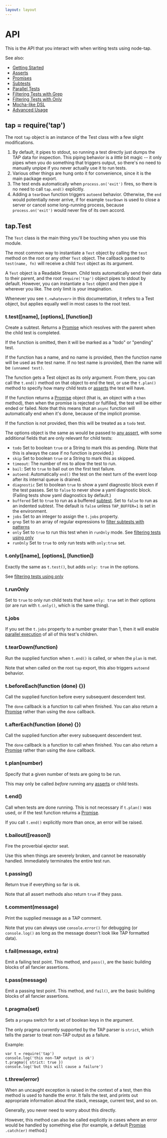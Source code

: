 ```yaml
---
layout: layout
---
```


# API

This is the API that you interact with when writing tests using
node-tap.

See also:

- [Getting Started](/basics/)
- [Asserts](/asserts/)
- [Promises](/promises/)
- [Subtests](/subtests/)
- [Parallel Tests](/parallel/)
- [Filtering Tests with Grep](/grep/)
- [Filtering Tests with Only](/only/)
- [Mocha-like DSL](/mochalike/)
- [Advanced Usage](/advanced/)

## tap = require('tap')

The root `tap` object is an instance of the Test class with a few
slight modifications.

1. By default, it pipes to stdout, so running a test directly just
   dumps the TAP data for inspection.  This piping behavior is a
   _little_ bit magic -- it only pipes when you do something that
   triggers output, so there's no need to manually unpipe if you never
   actually use it to run tests.
2. Various other things are hung onto it for convenience, since it is
   the main package export.
3. The test ends automatically when `process.on('exit')` fires, so
   there is no need to call `tap.end()` explicitly.
4. Adding a `tearDown` function triggers `autoend` behavior.
   Otherwise, the `end` would potentially never arrive, if for example
   `tearDown` is used to close a server or cancel some long-running
   process, because `process.on('exit')` would never fire of its own
   accord.

## tap.Test

The `Test` class is the main thing you'll be touching when you use
this module.

The most common way to instantiate a `Test` object by calling the
`test` method on the root or any other `Test` object.  The callback
passed to `test(name, fn)` will receive a child `Test` object as its
argument.

A `Test` object is a Readable Stream.  Child tests automatically send
their data to their parent, and the root `require('tap')` object pipes
to stdout by default.  However, you can instantiate a `Test` object
and then pipe it wherever you like.  The only limit is your imagination.

Whenever you see `t.<whatever>` in this documentation, it refers to a
Test object, but applies equally well in most cases to the root test.

### t.test([name], [options], [function])

Create a subtest.  Returns a [Promise](/promises/) which resolves with
the parent when the child test is completed.

If the function is omitted, then it will be marked as a "todo" or
"pending" test.

If the function has a name, and no name is provided, then the function
name will be used as the test name.  If no test name is provided, then
the name will be `(unnamed test)`.

The function gets a Test object as its only argument.  From there, you
can call the `t.end()` method on that object to end the test, or use
the `t.plan()` method to specify how many child tests or
[asserts](/asserts/) the test will have.

If the function returns a [Promise](/promises/) object (that is, an
object with a `then` method), then when the promise is rejected or
fulfilled, the test will be either ended or failed.  Note that this
means that an `async` function will automatically end when it's done,
because of the implicit promise.

If the function is not provided, then this will be treated as a `todo`
test.

The options object is the same as would be passed to [any
assert](/asserts/), with some additional fields that are only relevant
for child tests:

* `todo` Set to boolean `true` or a String to mark this as pending.
  (Note that this is always the case if no function is provided.)
* `skip` Set to boolean `true` or a String to mark this as skipped.
* `timeout`: The number of ms to allow the test to run.
* `bail`: Set to `true` to bail out on the first test failure.
* `autoend`: Automatically `end()` the test on the next turn of the
  event loop after its internal queue is drained.
* `diagnostic` Set to boolean `true` to show a yaml diagnostic block
  even if the test passes.  Set to `false` to never show a yaml
  diagnostic block.  (Failing tests show yaml diagnostics by default.)
* `buffered` Set to `true` to run as a buffered [subtest](/subtests/).
  Set to `false` to run as an indented subtest.  The default is
  `false` unless `TAP_BUFFER=1` is set in the environment.
* `jobs` Set to an integer to assign the `t.jobs` property.
* `grep` Set to an array of regular expressions to [filter subtests
  with patterns](/grep/)
* `only` Set to `true` to run this test when in `runOnly` mode.
  See [filtering tests using only](/only/)
* `runOnly` Set to `true` to only run tests with `only:true` set.

### t.only([name], [options], [function])

Exactly the same as `t.test()`, but adds `only: true` in the options.

See [filtering tests using only](/only/)

### t.runOnly

Set to `true` to only run child tests that have `only: true` set in
their options (or are run with `t.only()`, which is the same thing).

### t.jobs

If you set the `t.jobs` property to a number greater than 1, then it
will enable [parallel execution](/parallel/) of all of this test's
children.

### t.tearDown(function)

Run the supplied function when `t.end()` is called, or when the `plan`
is met.

Note that when called on the root `tap` export, this also triggers
`autoend` behavior.

### t.beforeEach(function (done) {})

Call the supplied function before every subsequent descendent test.

The `done` callback is a function to call when finished.  You can also
return a [Promise](/promises/) rather than using the `done` callback.

### t.afterEach(function (done) {})

Call the supplied function after every subsequent descendent test.

The `done` callback is a function to call when finished.  You can also
return a [Promise](/promises/) rather than using the `done` callback.

### t.plan(number)

Specify that a given number of tests are going to be run.

This may only be called *before* running any [asserts](/asserts/) or
child tests.

### t.end()

Call when tests are done running.  This is not necessary if `t.plan()`
was used, or if the test function returns a [Promise](/promises/).

If you call `t.end()` explicitly more than once, an error will be
raised.

### t.bailout([reason])

Fire the proverbial ejector seat.

Use this when things are severely broken, and cannot be reasonably
handled.  Immediately terminates the entire test run.

### t.passing()

Return true if everything so far is ok.

Note that all assert methods also return `true` if they pass.

### t.comment(message)

Print the supplied message as a TAP comment.

Note that you can always use `console.error()` for debugging (or
`console.log()` as long as the message doesn't look like TAP formatted
data).

### t.fail(message, extra)

Emit a failing test point.  This method, and `pass()`, are the basic
building blocks of all fancier assertions.

### t.pass(message)

Emit a passing test point.  This method, and `fail()`, are the basic
building blocks of all fancier assertions.

### t.pragma(set)

Sets a `pragma` switch for a set of boolean keys in the argument.

The only pragma currently supported by the TAP parser is `strict`,
which tells the parser to treat non-TAP output as a failure.

Example:

```
var t = require('tap')
console.log('this non-TAP output is ok')
t.pragma({ strict: true })
console.log('but this will cause a failure')
```

### t.threw(error)

When an uncaught exception is raised in the context of a test, then
this method is used to handle the error.  It fails the test, and
prints out appropriate information about the stack, message, current
test, and so on.

Generally, you never need to worry about this directly.

However, this method can also be called explicitly in cases where an
error would be handled by something else (for example, a default
[Promise](/promises/) `.catch(er)` method.)

